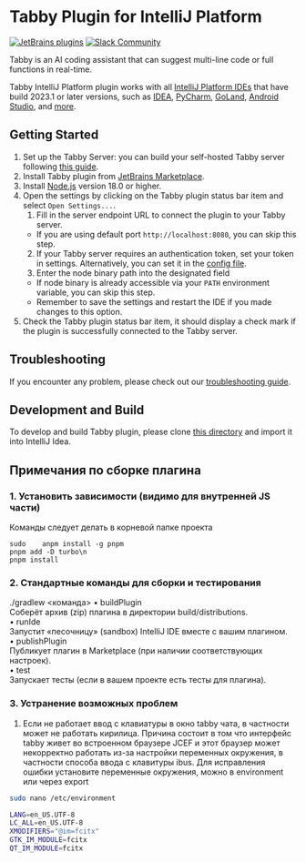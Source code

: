 # Tabby Plugin for IntelliJ Platform

[![JetBrains plugins](https://img.shields.io/jetbrains/plugin/d/22379-tabby)](https://plugins.jetbrains.com/plugin/22379-tabby)
[![Slack Community](https://shields.io/badge/Tabby-Join%20Slack-red?logo=slack)](https://links.tabbyml.com/join-slack)

Tabby is an AI coding assistant that can suggest multi-line code or full functions in real-time.

Tabby IntelliJ Platform plugin works with all [IntelliJ Platform IDEs](https://plugins.jetbrains.com/docs/intellij/intellij-platform.html#ides-based-on-the-intellij-platform) that have build 2023.1 or later versions, such as [IDEA](https://www.jetbrains.com/idea/), [PyCharm](https://www.jetbrains.com/pycharm/), [GoLand](https://www.jetbrains.com/go/), [Android Studio](https://developer.android.com/studio), and [more](https://plugins.jetbrains.com/docs/intellij/intellij-platform.html#ides-based-on-the-intellij-platform).

## Getting Started

1. Set up the Tabby Server: you can build your self-hosted Tabby server following [this guide](https://tabby.tabbyml.com/docs/installation/).
2. Install Tabby plugin from [JetBrains Marketplace](https://plugins.jetbrains.com/plugin/22379-tabby).
3. Install [Node.js](https://nodejs.org/en/download/) version 18.0 or higher.
4. Open the settings by clicking on the Tabby plugin status bar item and select `Open Settings...`.
   1. Fill in the server endpoint URL to connect the plugin to your Tabby server.
   - If you are using default port `http://localhost:8080`, you can skip this step.
   2. If your Tabby server requires an authentication token, set your token in settings. Alternatively, you can set it in the [config file](https://tabby.tabbyml.com/docs/extensions/configurations).
   3. Enter the node binary path into the designated field
   - If node binary is already accessible via your `PATH` environment variable, you can skip this step.
   - Remember to save the settings and restart the IDE if you made changes to this option.
5. Check the Tabby plugin status bar item, it should display a check mark if the plugin is successfully connected to the Tabby server.

## Troubleshooting

If you encounter any problem, please check out our [troubleshooting guide](https://tabby.tabbyml.com/docs/extensions/troubleshooting).

## Development and Build

To develop and build Tabby plugin, please clone [this directory](https://github.com/TabbyML/tabby/tree/main/clients/intellij) and import it into IntelliJ Idea.

## Примечания по сборке плагина

### 1. Установить зависимости (видимо для внутренней JS части) 
Команды следует делать в корневой папке проекта
```shell
sudo    аnpm install -g pnpm
pnpm add -D turbo\n
pnpm install
```

### 2. Стандартные команды для сборки и тестирования
./gradlew <команда>
• buildPlugin  
Соберёт архив (zip) плагина в директории build/distributions.  
• runIde  
Запустит «песочницу» (sandbox) IntelliJ IDE вместе с вашим плагином.  
• publishPlugin  
Публикует плагин в Marketplace (при наличии соответствующих настроек).  
• test  
Запускает тесты (если в вашем проекте есть тесты для плагина).


### 3. Устранение возможных проблем

1. Если не работает ввод с клавиатуры в окно tabby чата, в частности может не работать кирилица.
Причина состоит в том что интерфейс tabby живет во встроенном браузере JCEF и этот браузер может некорректно работать 
из-за настройки переменных окружения, в частности способа ввода с клавитуры ibus.
Для исправления ошибки установите переменные окружения, можно в environment или через export
```bash
sudo nano /etc/environment

LANG=en_US.UTF-8
LC_ALL=en_US.UTF-8
XMODIFIERS="@im=fcitx"
GTK_IM_MODULE=fcitx
QT_IM_MODULE=fcitx
```


